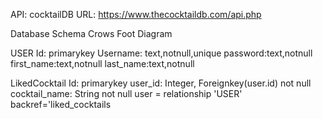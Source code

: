 API: cocktailDB
URL: https://www.thecocktaildb.com/api.php


Database Schema 
Crows Foot Diagram

USER
Id: primarykey
Username: text,notnull,unique
password:text,notnull
first_name:text,notnull
last_name:text,notnull 


LikedCocktail
Id: primarykey
user_id: Integer, Foreignkey(user.id) not null
cocktail_name: String not null
user = relationship 'USER' backref='liked_cocktails





